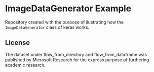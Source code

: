 # ImageDataGenerator Example
Repository created with the purpose of ilustrating how the `ImageDataGenerator` class of keras works. 


## License
The dataset under flow_from_directory and flow_from_dataframe was published by Microsoft Research for the express purpose of furthering academic research. 
